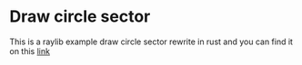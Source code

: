 # Draw circle sector

This is a raylib example draw circle sector rewrite in rust and you can find it on this [link](https://www.raylib.com/examples/shapes/loader.html?name=shapes_draw_circle_sector)

